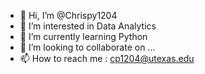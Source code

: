 - 👋 Hi, I’m @Chrispy1204
- 👀 I’m interested in Data Analytics
- 🌱 I’m currently learning Python
- 💞️ I’m looking to collaborate on ...
- 📫 How to reach me : cp1204@utexas.edu

<!---
Chrispy1204/Chrispy1204 is a ✨ special ✨ repository because its `README.md` (this file) appears on your GitHub profile.
You can click the Preview link to take a look at your changes.
--->
